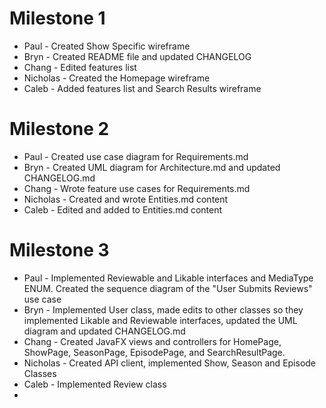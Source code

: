 # Milestone 1


- Paul - Created Show Specific wireframe
- Bryn - Created README file and updated CHANGELOG
- Chang - Edited features list
- Nicholas - Created the Homepage wireframe
- Caleb - Added features list and Search Results wireframe 

# Milestone 2
 
 
- Paul - Created use case diagram for Requirements.md
- Bryn - Created UML diagram for Architecture.md and updated CHANGELOG.md
- Chang - Wrote feature use cases for Requirements.md
- Nicholas - Created and wrote Entities.md content
- Caleb - Edited and added to Entities.md content

# Milestone 3


- Paul -  Implemented Reviewable and Likable interfaces and MediaType ENUM. Created the sequence diagram of the 
"User Submits Reviews" use case
- Bryn - Implemented User class, made edits to other classes so they implemented Likable and Reviewable interfaces, 
updated the UML diagram and updated CHANGELOG.md
- Chang - Created JavaFX views and controllers for HomePage, ShowPage, SeasonPage, EpisodePage, and SearchResultPage.
- Nicholas - Created API client, implemented Show, Season and Episode Classes
- Caleb - Implemented Review class
- 
